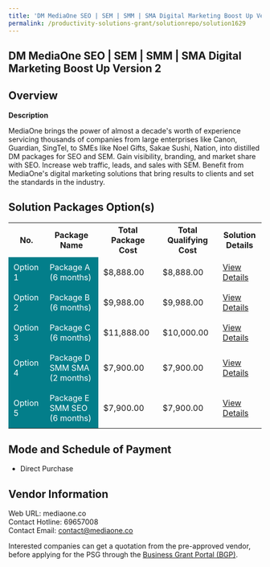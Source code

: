 ```yaml
---
title: 'DM MediaOne SEO | SEM | SMM | SMA Digital Marketing Boost Up Version 2'
permalink: /productivity-solutions-grant/solutionrepo/solution1629
---
```


## DM MediaOne SEO | SEM | SMM | SMA Digital Marketing Boost Up Version 2

## Overview

**Description**

MediaOne brings the power of almost a decade's worth of experience servicing thousands of companies from large enterprises like Canon, Guardian, SingTel, to SMEs like Noel Gifts, Sakae Sushi, Nation, into distilled DM packages for SEO and SEM. Gain visibility, branding, and market share with SEO. Increase web traffic, leads, and sales with SEM. Benefit from MediaOne's digital marketing solutions that bring results to clients and set the standards in the industry.

## Solution Packages Option(s)

<table>
<tr>
<th><b>No.</b></th>
<th><b>Package Name</b></th>
<th><b>Total Package Cost</b></th>
<th><b>Total Qualifying Cost</b></th>
<th><b>Solution Details</b></th>
</tr>
<tr>
<td style='padding: 10px; background-color: #037E8A; color: #FFFFFF;'>Option 1</td>
<td style='padding: 10px; background-color: #037E8A; color: #FFFFFF;'>Package A (6 months)</td>
<td style='padding: 10px;'>$8,888.00</td>
<td style='padding: 10px;'>$8,888.00</td>
<td style='padding: 10px;'><a href='/images/psg/MediaOne_DM_MediaOne_100823_Desensitised_Annex_3_Part1.pdf' target='_blank'>View Details</a></td>
</tr>
<tr>
<td style='padding: 10px; background-color: #037E8A; color: #FFFFFF;'>Option 2</td>
<td style='padding: 10px; background-color: #037E8A; color: #FFFFFF;'>Package B (6 months)</td>
<td style='padding: 10px;'>$9,988.00</td>
<td style='padding: 10px;'>$9,988.00</td>
<td style='padding: 10px;'><a href='/images/psg/MediaOne_DM_MediaOne_100823_Desensitised_Annex_3_Part2.pdf' target='_blank'>View Details</a></td>
</tr>
<tr>
<td style='padding: 10px; background-color: #037E8A; color: #FFFFFF;'>Option 3</td>
<td style='padding: 10px; background-color: #037E8A; color: #FFFFFF;'>Package C (6 months)</td>
<td style='padding: 10px;'>$11,888.00</td>
<td style='padding: 10px;'>$10,000.00</td>
<td style='padding: 10px;'><a href='/images/psg/MediaOne_DM_MediaOne_100823_Desensitised_Annex_3_Part3.pdf' target='_blank'>View Details</a></td>
</tr>
<tr>
<td style='padding: 10px; background-color: #037E8A; color: #FFFFFF;'>Option 4</td>
<td style='padding: 10px; background-color: #037E8A; color: #FFFFFF;'>Package D SMM SMA (2 months)</td>
<td style='padding: 10px;'>$7,900.00</td>
<td style='padding: 10px;'>$7,900.00</td>
<td style='padding: 10px;'><a href='/images/psg/MediaOne_DM_MediaOne_100823_Desensitised_Annex_3_Part4.pdf' target='_blank'>View Details</a></td>
</tr>
<tr>
<td style='padding: 10px; background-color: #037E8A; color: #FFFFFF;'>Option 5</td>
<td style='padding: 10px; background-color: #037E8A; color: #FFFFFF;'>Package E SMM SEO (6 months)</td>
<td style='padding: 10px;'>$7,900.00</td>
<td style='padding: 10px;'>$7,900.00</td>
<td style='padding: 10px;'><a href='/images/psg/MediaOne_DM_MediaOne_100823_Desensitised_Annex_3_Part5.pdf' target='_blank'>View Details</a></td>
</tr>
</table>

## Mode and Schedule of Payment

 - Direct Purchase

## Vendor Information

 Web URL: mediaone.co <br>Contact Hotline: 69657008<br>Contact Email: contact@mediaone.co <br>

Interested companies can get a quotation from the pre-approved vendor, before applying for the PSG through the <a href='https://www.businessgrants.gov.sg/' target='_blank' rel='noopener'>Business Grant Portal (BGP)</a>.

<script src="/jquery/resize-tables.js"></script>
